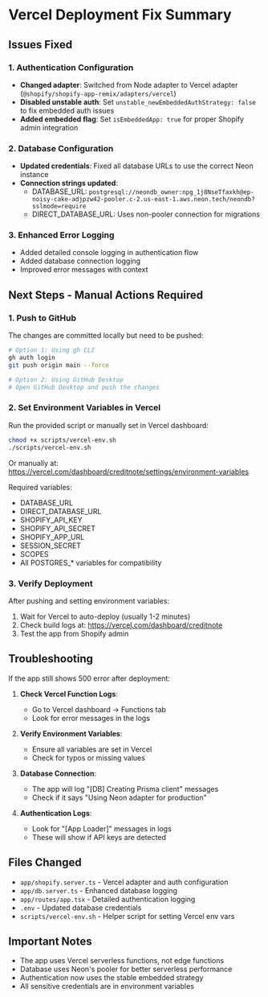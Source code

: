 # Vercel Deployment Fix Summary

## Issues Fixed

### 1. Authentication Configuration
- **Changed adapter**: Switched from Node adapter to Vercel adapter (`@shopify/shopify-app-remix/adapters/vercel`)
- **Disabled unstable auth**: Set `unstable_newEmbeddedAuthStrategy: false` to fix embedded auth issues
- **Added embedded flag**: Set `isEmbeddedApp: true` for proper Shopify admin integration

### 2. Database Configuration
- **Updated credentials**: Fixed all database URLs to use the correct Neon instance
- **Connection strings updated**:
  - DATABASE_URL: `postgresql://neondb_owner:npg_1j8NseTfaxkh@ep-noisy-cake-adjpzw42-pooler.c-2.us-east-1.aws.neon.tech/neondb?sslmode=require`
  - DIRECT_DATABASE_URL: Uses non-pooler connection for migrations

### 3. Enhanced Error Logging
- Added detailed console logging in authentication flow
- Added database connection logging
- Improved error messages with context

## Next Steps - Manual Actions Required

### 1. Push to GitHub
The changes are committed locally but need to be pushed:

```bash
# Option 1: Using gh CLI
gh auth login
git push origin main --force

# Option 2: Using GitHub Desktop
# Open GitHub Desktop and push the changes
```

### 2. Set Environment Variables in Vercel

Run the provided script or manually set in Vercel dashboard:

```bash
chmod +x scripts/vercel-env.sh
./scripts/vercel-env.sh
```

Or manually at: https://vercel.com/dashboard/creditnote/settings/environment-variables

Required variables:
- DATABASE_URL
- DIRECT_DATABASE_URL
- SHOPIFY_API_KEY
- SHOPIFY_API_SECRET
- SHOPIFY_APP_URL
- SESSION_SECRET
- SCOPES
- All POSTGRES_* variables for compatibility

### 3. Verify Deployment

After pushing and setting environment variables:
1. Wait for Vercel to auto-deploy (usually 1-2 minutes)
2. Check build logs at: https://vercel.com/dashboard/creditnote
3. Test the app from Shopify admin

## Troubleshooting

If the app still shows 500 error after deployment:

1. **Check Vercel Function Logs**:
   - Go to Vercel dashboard → Functions tab
   - Look for error messages in the logs

2. **Verify Environment Variables**:
   - Ensure all variables are set in Vercel
   - Check for typos or missing values

3. **Database Connection**:
   - The app will log "[DB] Creating Prisma client" messages
   - Check if it says "Using Neon adapter for production"

4. **Authentication Logs**:
   - Look for "[App Loader]" messages in logs
   - These will show if API keys are detected

## Files Changed

- `app/shopify.server.ts` - Vercel adapter and auth configuration
- `app/db.server.ts` - Enhanced database logging
- `app/routes/app.tsx` - Detailed authentication logging
- `.env` - Updated database credentials
- `scripts/vercel-env.sh` - Helper script for setting Vercel env vars

## Important Notes

- The app uses Vercel serverless functions, not edge functions
- Database uses Neon's pooler for better serverless performance
- Authentication now uses the stable embedded strategy
- All sensitive credentials are in environment variables